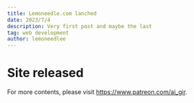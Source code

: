 ```yaml
---
title: Lemoneedle.com lanched
date: 2023/7/4
description: Very first post and maybe the last
tag: web development
author: lemoneedlee
---
```


# Site released
For more contents, please visit https://www.patreon.com/ai_gir.
